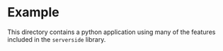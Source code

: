 # Example

This directory contains a python application using many of the
features included in the `serverside` library.
